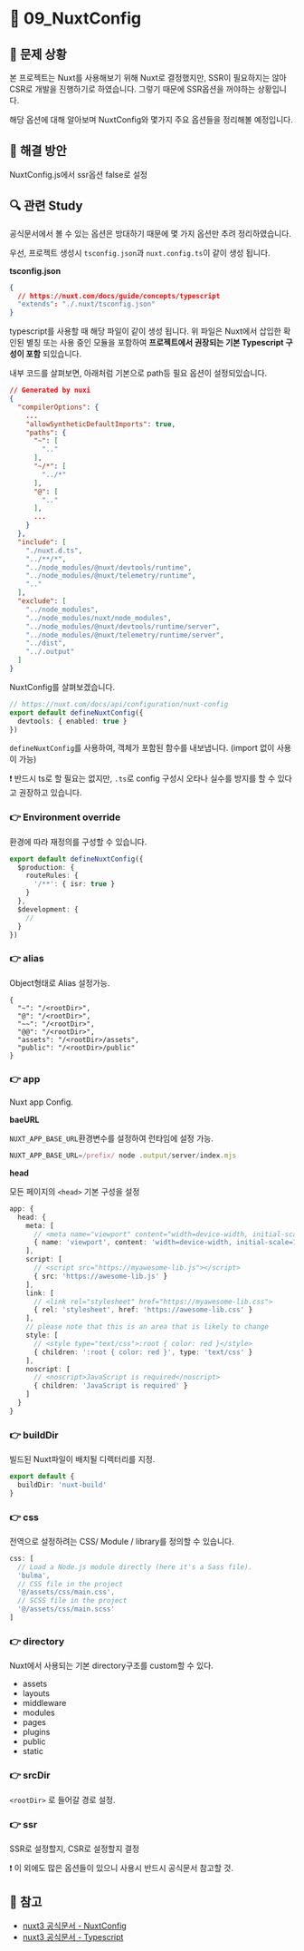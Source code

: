 # 🐳 09_NuxtConfig

## 🤔 문제 상황

본 프로젝트는 Nuxt를 사용해보기 위해 Nuxt로 결정했지만, SSR이 필요하지는 않아 CSR로 개발을 진행하기로 하였습니다. 그렇기 때문에 SSR옵션을 꺼야하는 상황입니다.

해당 옵션에 대해 알아보며 NuxtConfig와 몇가지 주요 옵션들을 정리해볼 예정입니다.



## 🚩 해결 방안

NuxtConfig.js에서 ssr옵션 false로 설정



## 🔍 관련 Study

공식문서에서 볼 수 있는 옵션은 방대하기 때문에 몇 가지 옵션만 추려 정리하였습니다.

우선, 프로젝트 생성시 `tsconfig.json`과 `nuxt.config.ts`이 같이 생성 됩니다.

**tsconfig.json**

```json
{
  // https://nuxt.com/docs/guide/concepts/typescript
  "extends": "./.nuxt/tsconfig.json"
}

```

typescript를 사용할 때 해당 파일이 같이 생성 됩니다. 위 파일은 Nuxt에서 삽입한 확인된 별칭 또는 사용 중인 모듈을 포함하여 **프로젝트에서 권장되는 기본 Typescript 구성이 포함** 되있습니다.

내부 코드를 살펴보면, 아래처럼 기본으로 path등 필요 옵션이 설정되있습니다.

```json
// Generated by nuxi
{
  "compilerOptions": {
    ...
    "allowSyntheticDefaultImports": true,
    "paths": {
      "~": [
        ".."
      ],
      "~/*": [
        "../*"
      ],
      "@": [
        ".."
      ],
      ...
    }
  },
  "include": [
    "./nuxt.d.ts",
    "../**/*",
    "../node_modules/@nuxt/devtools/runtime",
    "../node_modules/@nuxt/telemetry/runtime",
    ".."
  ],
  "exclude": [
    "../node_modules",
    "../node_modules/nuxt/node_modules",
    "../node_modules/@nuxt/devtools/runtime/server",
    "../node_modules/@nuxt/telemetry/runtime/server",
    "../dist",
    "../.output"
  ]
}
```



NuxtConfig를 살펴보겠습니다.

```typescript
// https://nuxt.com/docs/api/configuration/nuxt-config
export default defineNuxtConfig({
  devtools: { enabled: true }
})
```

`defineNuxtConfig`를 사용하여, 객체가 포함된 함수를 내보냅니다. (import 없이 사용이 가능)

❗ 반드시 ts로 할 필요는 없지만, `.ts`로 config 구성시 오타나 실수를 방지를 할 수 있다고 권장하고 있습니다.



### 👉 Environment override

환경에 따라 재정의를 구성할 수 있습니다.

```typescript
export default defineNuxtConfig({
  $production: {
    routeRules: {
      '/**': { isr: true }
    }
  },
  $development: {
    //
  }
})
```



### 👉 alias

Object형태로 Alias 설정가능.

```
{
  "~": "/<rootDir>",
  "@": "/<rootDir>",
  "~~": "/<rootDir>",
  "@@": "/<rootDir>",
  "assets": "/<rootDir>/assets",
  "public": "/<rootDir>/public"
}
```



### 👉 app

Nuxt app Config.

**baeURL**

`NUXT_APP_BASE_URL`환경변수를 설정하여 런타임에 설정 가능.

```typescript
NUXT_APP_BASE_URL=/prefix/ node .output/server/index.mjs
```



**head**

모든 페이지의 `<head>` 기본 구성을 설정

```typescript
app: {
  head: {
    meta: [
      // <meta name="viewport" content="width=device-width, initial-scale=1">
      { name: 'viewport', content: 'width=device-width, initial-scale=1' }
    ],
    script: [
      // <script src="https://myawesome-lib.js"></script>
      { src: 'https://awesome-lib.js' }
    ],
    link: [
      // <link rel="stylesheet" href="https://myawesome-lib.css">
      { rel: 'stylesheet', href: 'https://awesome-lib.css' }
    ],
    // please note that this is an area that is likely to change
    style: [
      // <style type="text/css">:root { color: red }</style>
      { children: ':root { color: red }', type: 'text/css' }
    ],
    noscript: [
      // <noscript>JavaScript is required</noscript>
      { children: 'JavaScript is required' }
    ]
  }
}
```



### 👉 buildDir

빌드된 Nuxt파일이 배치될 디렉터리를 지정.

```typescript
export default {
  buildDir: 'nuxt-build'
}
```



### 👉 css

전역으로 설정하려는 CSS/ Module / library를 정의할 수 있습니다.

```typescript
css: [
  // Load a Node.js module directly (here it's a Sass file).
  'bulma',
  // CSS file in the project
  '@/assets/css/main.css',
  // SCSS file in the project
  '@/assets/css/main.scss'
]
```



### 👉 directory

Nuxt에서 사용되는 기본 directory구조를 custom할 수 있다.

* assets
* layouts
* middleware
* modules
* pages
* plugins
* public
* static



### 👉 srcDir

`<rootDir>` 로 들어갈 경로 설정.



### 👉 ssr

SSR로 설정할지, CSR로 설정할지 결정

❗ 이 외에도 많은 옵션들이 있으니 사용시 반드시 공식문서 참고할 것.



## 📘 참고

* [nuxt3 공식문서 - NuxtConfig](https://nuxt.com/docs/api/nuxt-config)
* [nuxt3 공식문서 - Typescript](https://nuxt.com/docs/guide/concepts/typescript)